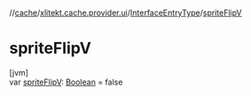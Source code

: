 //[cache](../../../index.md)/[xlitekt.cache.provider.ui](../index.md)/[InterfaceEntryType](index.md)/[spriteFlipV](sprite-flip-v.md)

# spriteFlipV

[jvm]\
var [spriteFlipV](sprite-flip-v.md): [Boolean](https://kotlinlang.org/api/latest/jvm/stdlib/kotlin/-boolean/index.html) = false
